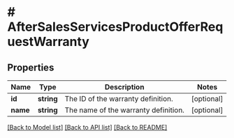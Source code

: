 # # AfterSalesServicesProductOfferRequestWarranty

## Properties

Name | Type | Description | Notes
------------ | ------------- | ------------- | -------------
**id** | **string** | The ID of the warranty definition. | [optional]
**name** | **string** | The name of the warranty definition. | [optional]

[[Back to Model list]](../../README.md#models) [[Back to API list]](../../README.md#endpoints) [[Back to README]](../../README.md)
